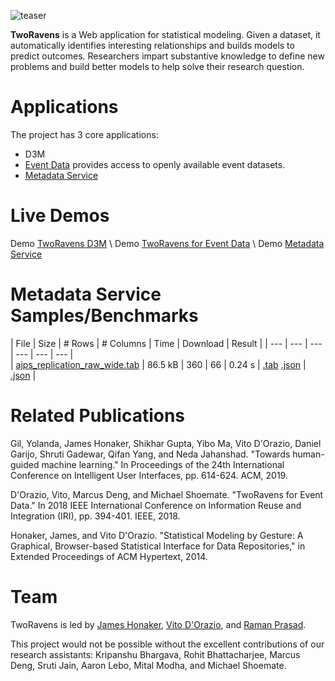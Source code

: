 ![teaser](/static/teaser.png)

**TwoRavens** is a Web application for statistical modeling. Given a dataset, it automatically identifies interesting relationships and builds models to predict outcomes. Researchers impart substantive knowledge to define new problems and build better models to help solve their research question.

# Applications

The project has 3 core applications:
* D3M
* [Event Data](/EventData/index.md) provides access to openly available event datasets.
* [Metadata Service](/Metadata/index.md)

# Live Demos
Demo [TwoRavens D3M](http://2ravens.org) \\
Demo [TwoRavens for Event Data](http://eventdata.2ravens.org) \\
Demo [Metadata Service](http://metadata.2ravens.org)

# Metadata Service Samples/Benchmarks

| File | Size | # Rows | # Columns | Time | Download | Result |
| --- | --- | --- | --- | --- | --- |  
| [ajps_replication_raw_wide.tab](https://dataverse.harvard.edu/file.xhtml?persistentId=doi:10.7910/DVN/CQXHTH/UGSMIP&version=1.0) | 86.5 kB  | 360 | 66 | 0.24 s | [.tab](https://github.com/TwoRavens/raven-metadata-service/dataverse-test/test_data/CQXHTH_ajps_lebanon_raw_wide.tab) [.json](https://github.com/TwoRavens/raven-metadata-service/dataverse-test/test_data/CQXHTH_ajps_lebanon_raw_wide.tab) | [.json](https://github.com/TwoRavens/raven-metadata-service/dataverse-test/test_data/CQXHTH_ajps_lebanon_raw_wide.json) |

# Related Publications
Gil, Yolanda, James Honaker, Shikhar Gupta, Yibo Ma, Vito D'Orazio, Daniel Garijo, Shruti Gadewar, Qifan Yang, and Neda Jahanshad. "Towards human-guided machine learning." In Proceedings of the 24th International Conference on Intelligent User Interfaces, pp. 614-624. ACM, 2019.

D'Orazio, Vito, Marcus Deng, and Michael Shoemate. "TwoRavens for Event Data." In 2018 IEEE International Conference on Information Reuse and Integration (IRI), pp. 394-401. IEEE, 2018.

Honaker, James, and Vito D'Orazio. "Statistical Modeling by Gesture: A Graphical, Browser-based Statistical Interface for Data Repositories," in Extended Proceedings of ACM Hypertext, 2014.

# Team
TwoRavens is led by [James Honaker](http://hona.kr/), [Vito D'Orazio](http:vitodorazio.com), and [Raman Prasad](https://github.com/raprasad).

This project would not be possible without the excellent contributions of our research assistants: Kripanshu Bhargava, Rohit Bhattacharjee,  Marcus Deng, Sruti Jain, Aaron Lebo, Mital Modha, and Michael Shoemate.


